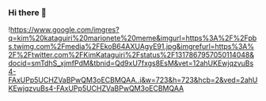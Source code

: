 ### Hi there 👋

!https://www.google.com/imgres?q=kim%20kataguiri%20marionete%20meme&imgurl=https%3A%2F%2Fpbs.twimg.com%2Fmedia%2FEkoB64AXUAgyE91.jpg&imgrefurl=https%3A%2F%2Ftwitter.com%2FKimKataguiri%2Fstatus%2F1317867957050114048&docid=smTdhS_xjmfPdM&tbnid=Qd9xU7fxgs8EsM&vet=12ahUKEwjqzvuBs4-FAxUPp5UCHZVaBPwQM3oECBMQAA..i&w=723&h=723&hcb=2&ved=2ahUKEwjqzvuBs4-FAxUPp5UCHZVaBPwQM3oECBMQAA
<!--
**IamRiyudo/IamRiyudo** is a ✨ _special_ ✨ repository because its `README.md` (this file) appears on your GitHub profile.

Here are some ideas to get you started:

- 🔭 I’m currently working on ...
- 🌱 I’m currently learning ...
- 👯 I’m looking to collaborate on ...
- 🤔 I’m looking for help with ...
- 💬 Ask me about ...
- 📫 How to reach me: ...
- 😄 Pronouns: ...
- ⚡ Fun fact: ...
-->
